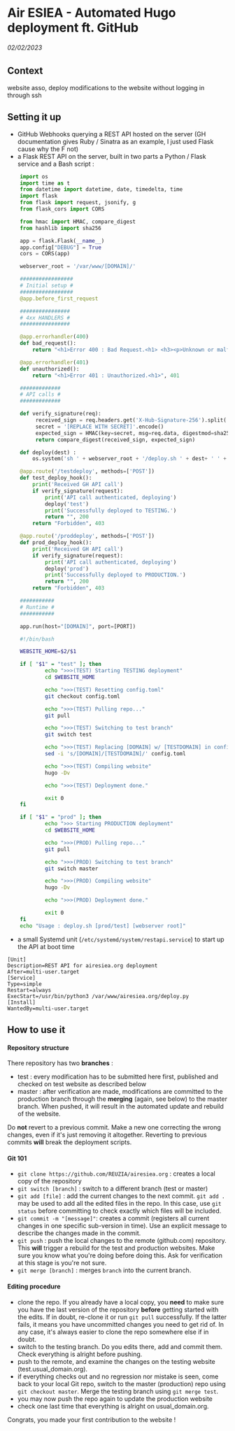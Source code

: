 # Air ESIEA - Automated Hugo deployment ft. GitHub
###### 02/02/2023

## Context
website asso, deploy modifications to the website without logging in through ssh

## Setting it up
- GitHub Webhooks querying a REST API hosted on the server (GH documentation
  gives Ruby / Sinatra as an example, I just used Flask cause why the F not)
- a Flask REST API on the server, built in two parts a Python / Flask service
  and a Bash script :

```python
	import os
	import time as t
	from datetime import datetime, date, timedelta, time
	import flask
	from flask import request, jsonify, g
	from flask_cors import CORS

	from hmac import HMAC, compare_digest
	from hashlib import sha256

	app = flask.Flask(__name__)
	app.config["DEBUG"] = True
	cors = CORS(app)

	webserver_root = '/var/www/[DOMAIN]/'

	#################
	# Initial setup #
	#################
	@app.before_first_request

	################
	# 4xx HANDLERS #
	################

	@app.errorhandler(400)
	def bad_request():
		return "<h1>Error 400 : Bad Request.<h1> <h3><p>Unknown or malformed API call. RTFM.</p></h3>", 400

	@app.errorhandler(401)
	def unauthorized():
		return "<h1>Error 401 : Unauthorized.<h1>", 401

	#############
	# API calls #
	#############

	def verify_signature(req):
		 received_sign = req.headers.get('X-Hub-Signature-256').split('sha256=')[-1].strip()
		 secret = '[REPLACE WITH SECRET]'.encode()
		 expected_sign = HMAC(key=secret, msg=req.data, digestmod=sha256).hexdigest()
		 return compare_digest(received_sign, expected_sign)

	def deploy(dest) :
		os.system('sh ' + webserver_root + '/deploy.sh ' + dest+ ' ' + webserver_root)

	@app.route('/testdeploy', methods=['POST'])
	def test_deploy_hook(): 
		print('Received GH API call')
		if verify_signature(request):
			print('API call authenticated, deploying')
			deploy('test')
			print('Successfully deployed to TESTING.')
			return "", 200
		return "Forbidden", 403

	@app.route('/proddeploy', methods=['POST'])
	def prod_deploy_hook(): 
		print('Received GH API call')
		if verify_signature(request):
			print('API call authenticated, deploying')
			deploy('prod')
			print('Successfully deployed to PRODUCTION.')
			return "", 200
		return "Forbidden", 403

	###########
	# Runtime #
	###########

	app.run(host="[DOMAIN]", port=[PORT])
```

```bash
	#!/bin/bash

	WEBSITE_HOME=$2/$1

	if [ "$1" = "test" ]; then
			echo ">>>(TEST) Starting TESTING deployment"
			cd $WEBSITE_HOME

			echo ">>>(TEST) Resetting config.toml"
			git checkout config.toml

			echo ">>>(TEST) Pulling repo..."
			git pull

			echo ">>>(TEST) Switching to test branch"
			git switch test

			echo ">>>(TEST) Replacing [DOMAIN] w/ [TESTDOMAIN] in config.toml"
			sed -i 's/[DOMAIN]/[TESTDOMAIN]/' config.toml

			echo ">>>(TEST) Compiling website"
			hugo -Dv

			echo ">>>(TEST) Deployment done."

			exit 0
	fi

	if [ "$1" = "prod" ]; then
			echo ">>> Starting PRODUCTION deployment"
			cd $WEBSITE_HOME

			echo ">>>(PROD) Pulling repo..."
			git pull

			echo ">>>(PROD) Switching to test branch"
			git switch master

			echo ">>>(PROD) Compiling website"
			hugo -Dv

			echo ">>>(PROD) Deployment done."

			exit 0
	fi
	echo "Usage : deploy.sh [prod/test] [webserver root]"
```
- a small Systemd unit (`/etc/systemd/system/restapi.service`) to start up the
  API at boot time 

```
[Unit]
Description=REST API for airesiea.org deployment
After=multi-user.target
[Service]
Type=simple
Restart=always
ExecStart=/usr/bin/python3 /var/www/airesiea.org/deploy.py
[Install]
WantedBy=multi-user.target
```

## How to use it

#### Repository structure
There repository has two **branches** : 
- test : every modification has to be submitted here first, published and
  checked on test website as described below
- master : after verification are made, modifications are committed to the
  production branch through the **merging** (again, see below) to the master
  branch. When pushed, it will result in the automated update and rebuild of
  the website.

Do **not** revert to a previous commit. Make a new one correcting the wrong
changes, even if it's just removing it altogether. Reverting to previous
commits **will** break the deployment scripts.

#### Git 101
- `git clone https://github.com/REUZIA/airesiea.org` : creates a local copy of the repository
- `git switch [branch]` : switch to a different branch (test or master)
- `git add [file]` : add the current changes to the next commit. `git add .`
  may be used to add all the edited files in the repo. In this case, use `git
  status` before committing to check exactly which files will be included.
- `git commit -m "[message]"`: creates a commit (registers all current changes
  in one specific sub-version in time). Use an explicit message to describe the
  changes made in the commit.
- `git push` : push the local changes to the remote (github.com) repository.
  This **will** trigger a rebuild for the test and production websites. Make
  sure you know what you're doing before doing this. Ask for verification at
  this stage is you're not sure.
- `git merge [branch]` : merges `branch` into the current branch. 

#### Editing procedure
- clone the repo. If you already have a local copy, you **need** to make sure
  you have the last version of the repository **before** getting started with
  the edits. If in doubt, re-clone it or run `git pull` successfully. If the
  latter fails, it means you have uncommitted changes you need to get rid of. 
  In any case, it's always easier to clone the repo somewhere else if in doubt.
- switch to the testing branch. Do you edits there, add and commit them. Check
  everything is alright before pushing.
- push to the remote, and examine the changes on the testing website
  (test.usual_domain.org).
- if everything checks out and no regression nor mistake is seen, come back to
  your local Git repo, switch to the master (production) repo using `git
  checkout master`. Merge the testing branch using `git merge test`.
- you may now push the repo again to update the production website
- check one last time that everything is alright on usual_domain.org.

Congrats, you made your first contribution to the website !
